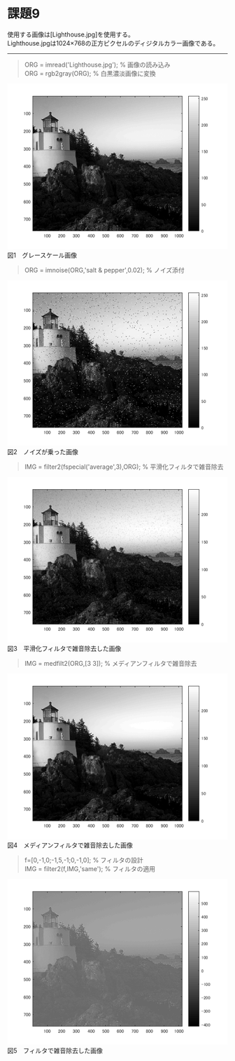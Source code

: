 # 課題9

使用する画像は[Lighthouse.jpg]を使用する。  
Lighthouse.jpgは1024×768の正方ピクセルのディジタルカラー画像である。　　

---  

> ORG = imread('Lighthouse.jpg'); % 画像の読み込み  
> ORG = rgb2gray(ORG); % 白黒濃淡画像に変換  

![9-1.png](https://github.com/noritama101/MATLAB-Image-Processing-Technology/blob/master/%E8%AA%B2%E9%A1%8C/Images/9/9-1.png)  
図1　グレースケール画像

> ORG = imnoise(ORG,'salt & pepper',0.02); % ノイズ添付  

![9-2.png](https://github.com/noritama101/MATLAB-Image-Processing-Technology/blob/master/%E8%AA%B2%E9%A1%8C/Images/9/9-2.png)  
図2　ノイズが乗った画像

> IMG = filter2(fspecial('average',3),ORG); % 平滑化フィルタで雑音除去  

![9-3.png](https://github.com/noritama101/MATLAB-Image-Processing-Technology/blob/master/%E8%AA%B2%E9%A1%8C/Images/9/9-3.png)  
図3　平滑化フィルタで雑音除去した画像

> IMG = medfilt2(ORG,[3 3]); % メディアンフィルタで雑音除去  

![9-4.png](https://github.com/noritama101/MATLAB-Image-Processing-Technology/blob/master/%E8%AA%B2%E9%A1%8C/Images/9/9-4.png)  
図4　メディアンフィルタで雑音除去した画像

> f=[0,-1,0;-1,5,-1;0,-1,0]; % フィルタの設計  
> IMG = filter2(f,IMG,'same'); % フィルタの適用  

![9-5.png](https://github.com/noritama101/MATLAB-Image-Processing-Technology/blob/master/%E8%AA%B2%E9%A1%8C/Images/9/9-5.png)  
図5　フィルタで雑音除去した画像

